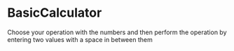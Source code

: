 # BasicCalculator
Choose your operation with the numbers and then perform the operation by entering two values with a space in between them
